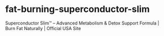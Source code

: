 # fat-burning-superconductor-slim
Superconductor Slim™ – Advanced Metabolism &amp; Detox Support Formula | Burn Fat Naturally | Official USA Site
